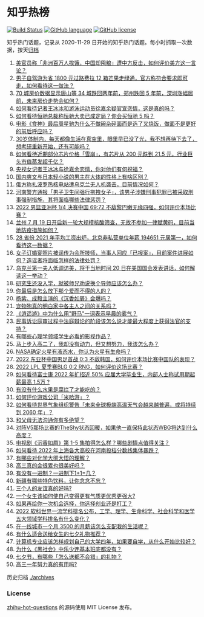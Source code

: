 # 知乎热榜
[![Build Status](https://github.com/ToWeLong/zhihu-hot-questions/workflows/CI/badge.svg)](https://github.com/ToWeLong/zhihu-hot-questions/actions)
[![GitHub language](https://img.shields.io/badge/language-golang-orange.svg)](https://golang.org/)
[![GitHub license](https://img.shields.io/github/license/ToWeLong/zhihu-hot-questions)](https://github.com/ToWeLong/zhihu-hot-questions/blob/main/LICENSE)

知乎热门话题，记录从 2020-11-29 日开始的知乎热门话题。每小时抓取一次数据，按天[归档](./archives)

<!-- BEGIN -->

1. [美官员称「非洲百万人挨饿，中国却囤粮」遭中方反击，如何评价美方这一言论？](https://www.zhihu.com/question/544147124)
1. [男子自驾游为省 1800 元过路费拉 12 箱芒果走绿通，官方称符合要求即可走，如何看待这一做法？](https://www.zhihu.com/question/543784862)
1. [70 城房价数据显示唐山等 34 城跌回两年前，郑州跌回 5 年前，深圳涨幅居前，未来房价走势会如何？](https://www.zhihu.com/question/544341537)
1. [如何看待记者王冰冰和游泳运动员徐嘉余疑官宣恋情，这是真的吗？](https://www.zhihu.com/question/544352894)
1. [如何看待恒驰总裁称恒驰大卖已成定局？你会买恒驰 5 吗？](https://www.zhihu.com/question/544325090)
1. [电影《食神》最后周星驰为什么不做碗杂碎面而是选了叉烧饭，做面不是更好的前后呼应吗？](https://www.zhihu.com/question/398348580)
1. [30岁体制内，每天都像生活在真空里，眼里早已没了光，我不想再待下去了，想考研重新开始，还有可能吗？](https://www.zhihu.com/question/541301044)
1. [如何看待近期部分芯片价格「雪崩」，有芯片从 200 元跌到 21.5 元，行业巨头市值蒸发超千亿？](https://www.zhihu.com/question/544177193)
1. [央视女记者王冰冰与徐嘉余恋情，你对他们有何祝福？](https://www.zhihu.com/question/544380069)
1. [国内爽文与日本轻小说的男主在大体的性格上有啥区别？](https://www.zhihu.com/question/439714477)
1. [俄方称扎波罗热核电站遭乌克兰无人机袭击，目前情况如何？](https://www.zhihu.com/question/544403691)
1. [河南警方通报「男子卫生间强行拖拽女子」，该男子涉嫌刑事犯罪已被采取刑事强制措施，其将面临哪些法律惩罚？](https://www.zhihu.com/question/544364277)
1. [2022 男篮亚洲杯 1/4 决赛中国 69:72 不敌黎巴嫩无缘四强，如何评价本场比赛？](https://www.zhihu.com/question/544414748)
1. [兰州 7 月 19 日开启新一轮大规模核酸筛查，无故不参加一律赋黄码，目前当地防疫措施如何？](https://www.zhihu.com/question/544134014)
1. [28 省份 2021 年平均工资出炉，北京非私营单位年薪 194651 元居第一，如何看待这一数据？](https://www.zhihu.com/question/544278705)
1. [女子订婚宴照片被谣传为会所技师，当事人回应「已报案」，目前案件进展如何？造谣者将面临怎样的法律处罚？](https://www.zhihu.com/question/544291716)
1. [乌克兰第一夫人低调访美，将于当地时间 20 日在美国国会发表讲话，如何解读这一举动？](https://www.zhihu.com/question/544298947)
1. [研究生还没入学，就被师兄劝说换个导师应该怎么办？](https://www.zhihu.com/question/544255644)
1. [你最后是怎么放下那个爱而不得的人的？](https://www.zhihu.com/question/359965641)
1. [杨紫、成毅主演的《沉香如屑》会爆吗？](https://www.zhihu.com/question/544165375)
1. [宠物狗真的明白家中各主人之间的关系吗？](https://www.zhihu.com/question/541478395)
1. [《逍遥游》中为什么用"野马"一词表示早晨的雾气？](https://www.zhihu.com/question/35877263)
1. [民事诉讼庭审过程中法庭辩论的阶段该怎么说才能最大程度上获得法官的支持？](https://www.zhihu.com/question/530361643)
1. [有哪些心理学领域学生必看的影视作品？](https://www.zhihu.com/question/534565906)
1. [马上步入高二了，我却没有动力，但又想努力，我该怎么办？](https://www.zhihu.com/question/544195460)
1. [NASA确定火星有液态水，你认为火星有生命吗？](https://www.zhihu.com/question/36040706)
1. [2022 东亚杯中国男足首战 0:3 不敌韩国，如何评价本场比赛中国队的表现？](https://www.zhihu.com/question/544379226)
1. [2022 LPL 夏季赛BLG 0:2 RNG，如何评价这场比赛？](https://www.zhihu.com/question/544387588)
1. [如何看待富士康 2022 年扩招近 50% 应届大学毕业生，内部人士称试用期起薪最高 1.5万 ?](https://www.zhihu.com/question/544088834)
1. [有没有什么水果是腐烂了才能吃的？](https://www.zhihu.com/question/543077189)
1. [如何评价游戏公司「米哈游」？](https://www.zhihu.com/question/340486479)
1. [如何看待世界气象组织警告「未来全球极端高温天气会越来越普遍，或将持续到 2060 年」？](https://www.zhihu.com/question/544286968)
1. [和父母无法沟通你有多绝望？](https://www.zhihu.com/question/24422552)
1. [对阵V5那场比赛的TheShy状态回暖，如果他一直保持此状态WBG将达到什么高度？](https://www.zhihu.com/question/544175395)
1. [电视剧《沉香如屑》第 1-5 集拍得怎么样？哪些剧情点值得关注？](https://www.zhihu.com/question/544380841)
1. [如何看待 2022 年上海各大高校在河南投档分数线集体暴跌？](https://www.zhihu.com/question/544007620)
1. [有哪些对化学大彻大悟的理解？](https://www.zhihu.com/question/319051654)
1. [高三真的会很累也很美好吗？](https://www.zhihu.com/question/538615564)
1. [有没有一进制？一进制下1+1=几？](https://www.zhihu.com/question/28617310)
1. [新疆有哪些特色饮料，让你念念不忘？](https://www.zhihu.com/question/542918240)
1. [三个人的友谊真的好吗?](https://www.zhihu.com/question/544326513)
1. [一个女生该如何使自己变得更有气质更优秀更强大?](https://www.zhihu.com/question/29124735)
1. [如果再给你一次机会选择，你选择创业还是打工？](https://www.zhihu.com/question/536910806)
1. [2022 软科世界一流学科排名公布，工学、理学、生命科学、社会科学和医学五大领域学科排名有什么变化？](https://www.zhihu.com/question/544141906)
1. [在一线城市一个月 3500 的月薪该怎么支配我的生活呢？](https://www.zhihu.com/question/544182790)
1. [有什么适合送给女生的七夕礼物推荐？](https://www.zhihu.com/question/539398752)
1. [计算机专业应该怎样规划自己的大学四年，如果要自学，从什么开始比较好？](https://www.zhihu.com/question/471632041)
1. [为什么《黑社会》中乐少连基本班底都没有？](https://www.zhihu.com/question/543606613)
1. [七夕节，有哪些「怎么送都不会错」的礼物？](https://www.zhihu.com/question/338276716)
1. [高三一年努力真的有用吗?](https://www.zhihu.com/question/544219854)

<!-- END -->

历史归档 [./archives](./archives)


### License
[zhihu-hot-questions](https://github.com/towelong/zhihu-hot-questions) 的源码使用 MIT License 发布。